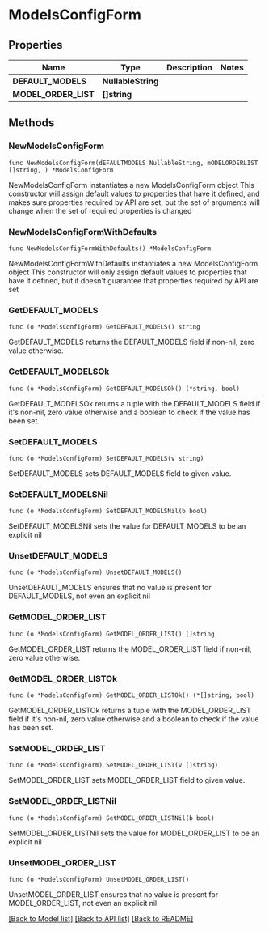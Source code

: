 # ModelsConfigForm

## Properties

Name | Type | Description | Notes
------------ | ------------- | ------------- | -------------
**DEFAULT_MODELS** | **NullableString** |  | 
**MODEL_ORDER_LIST** | **[]string** |  | 

## Methods

### NewModelsConfigForm

`func NewModelsConfigForm(dEFAULTMODELS NullableString, mODELORDERLIST []string, ) *ModelsConfigForm`

NewModelsConfigForm instantiates a new ModelsConfigForm object
This constructor will assign default values to properties that have it defined,
and makes sure properties required by API are set, but the set of arguments
will change when the set of required properties is changed

### NewModelsConfigFormWithDefaults

`func NewModelsConfigFormWithDefaults() *ModelsConfigForm`

NewModelsConfigFormWithDefaults instantiates a new ModelsConfigForm object
This constructor will only assign default values to properties that have it defined,
but it doesn't guarantee that properties required by API are set

### GetDEFAULT_MODELS

`func (o *ModelsConfigForm) GetDEFAULT_MODELS() string`

GetDEFAULT_MODELS returns the DEFAULT_MODELS field if non-nil, zero value otherwise.

### GetDEFAULT_MODELSOk

`func (o *ModelsConfigForm) GetDEFAULT_MODELSOk() (*string, bool)`

GetDEFAULT_MODELSOk returns a tuple with the DEFAULT_MODELS field if it's non-nil, zero value otherwise
and a boolean to check if the value has been set.

### SetDEFAULT_MODELS

`func (o *ModelsConfigForm) SetDEFAULT_MODELS(v string)`

SetDEFAULT_MODELS sets DEFAULT_MODELS field to given value.


### SetDEFAULT_MODELSNil

`func (o *ModelsConfigForm) SetDEFAULT_MODELSNil(b bool)`

 SetDEFAULT_MODELSNil sets the value for DEFAULT_MODELS to be an explicit nil

### UnsetDEFAULT_MODELS
`func (o *ModelsConfigForm) UnsetDEFAULT_MODELS()`

UnsetDEFAULT_MODELS ensures that no value is present for DEFAULT_MODELS, not even an explicit nil
### GetMODEL_ORDER_LIST

`func (o *ModelsConfigForm) GetMODEL_ORDER_LIST() []string`

GetMODEL_ORDER_LIST returns the MODEL_ORDER_LIST field if non-nil, zero value otherwise.

### GetMODEL_ORDER_LISTOk

`func (o *ModelsConfigForm) GetMODEL_ORDER_LISTOk() (*[]string, bool)`

GetMODEL_ORDER_LISTOk returns a tuple with the MODEL_ORDER_LIST field if it's non-nil, zero value otherwise
and a boolean to check if the value has been set.

### SetMODEL_ORDER_LIST

`func (o *ModelsConfigForm) SetMODEL_ORDER_LIST(v []string)`

SetMODEL_ORDER_LIST sets MODEL_ORDER_LIST field to given value.


### SetMODEL_ORDER_LISTNil

`func (o *ModelsConfigForm) SetMODEL_ORDER_LISTNil(b bool)`

 SetMODEL_ORDER_LISTNil sets the value for MODEL_ORDER_LIST to be an explicit nil

### UnsetMODEL_ORDER_LIST
`func (o *ModelsConfigForm) UnsetMODEL_ORDER_LIST()`

UnsetMODEL_ORDER_LIST ensures that no value is present for MODEL_ORDER_LIST, not even an explicit nil

[[Back to Model list]](../README.md#documentation-for-models) [[Back to API list]](../README.md#documentation-for-api-endpoints) [[Back to README]](../README.md)


